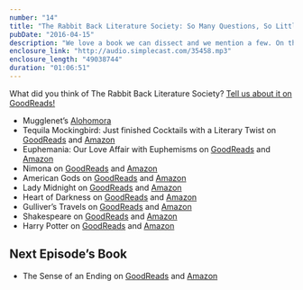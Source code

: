 ```yaml
---
number: "14"
title: "The Rabbit Back Literature Society: So Many Questions, So Little Time"
pubDate: "2016-04-15"
description: "We love a book we can dissect and we mention a few. On this month’s book, we focus on the 2 main female characters of the book and crazies theories."
enclosure_link: "http://audio.simplecast.com/35458.mp3"
enclosure_length: "49038744"
duration: "01:06:51"
---
```

What did you think of The Rabbit Back Literature Society? [Tell us about it on GoodReads!](https://www.goodreads.com/topic/show/18071739-the-rabbit-back-literature-society)

- Mugglenet’s [Alohomora](http://alohomora.mugglenet.com/)
- Tequila Mockingbird: Just finished Cocktails with a Literary Twist on [GoodReads](https://www.goodreads.com/book/show/15843172-tequila-mockingbird?from_new_nav=true&ac=1&from_search=true) and [Amazon](http://amzn.com/B00B3M3M2C)
- Euphemania: Our Love Affair with Euphemisms on [GoodReads](https://www.goodreads.com/book/show/8527586-euphemania?from_new_nav=true&ac=1&from_search=true) and [Amazon](http://amzn.com/B0047Y0F4Q)
- Nimona on [GoodReads](https://www.goodreads.com/book/show/19351043-nimona?from_search=true&search_version=service) and [Amazon](http://amzn.com/B00N0W1XGU)
- American Gods on [GoodReads](https://www.goodreads.com/book/show/4407.American_Gods?from_search=true&search_version=service) and [Amazon](http://amzn.com/B004YW4L5K)
- Lady Midnight on [GoodReads](https://www.goodreads.com/book/show/25494343-lady-midnight?from_search=true&search_version=service) and [Amazon](http://amzn.com/B00X4114W0)
- Heart of Darkness on [GoodReads](https://www.goodreads.com/book/show/4900.Heart_of_Darkness?from_search=true&search_version=service) and [Amazon](http://amzn.com/B0084AMNWQ)
- Gulliver’s Travels on [GoodReads](https://www.goodreads.com/book/show/7733.Gulliver_s_Travels?from_new_nav=true&ac=1&from_search=true) and [Amazon](http://amzn.com/B0191ZK3BU)
- Shakespeare on [GoodReads](https://www.goodreads.com/book/show/18069102-the-complete-works-of-shakespeare?from_search=true&search_version=service) and [Amazon](http://amzn.com/B005LSCQ4Y)
- Harry Potter on [GoodReads](https://www.goodreads.com/book/show/3.Harry_Potter_and_the_Sorcerer_s_Stone?from_search=true&search_version=service) and [Amazon](http://amzn.com/0545790352)

## Next Episode’s Book
- The Sense of an Ending on [GoodReads](https://www.goodreads.com/book/show/10746542-the-sense-of-an-ending?from_search=true&search_version=service) and [Amazon](http://amzn.com/B004YWKKEG)

